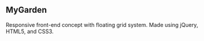 ## MyGarden

Responsive front-end concept with floating grid system. Made using jQuery, HTML5, and CSS3.
